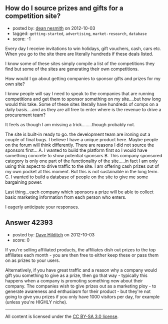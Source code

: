 ## How do I source prizes and gifts for a competition site?

- posted by: [dean nesmith](https://stackexchange.com/users/-1/19970-dean-nesmith) on 2012-10-03
- tagged: `getting-started`, `advertising`, `market-research`, `database`
- score: -1

Every day I receive invitations to win holidays, gift vouchers, cash, cars etc. When you go to the site there are literally hundreds if these deals listed.

I know some of these sites simply compile a list of the competitions they find but some of the sites are generating their own competitions.

How would I go about getting companies to sponsor    gifts and prizes for my own site? 

I know people will say I need to speak to the companies that are running competitions and get them to sponsor something on my site....but how long would this take. Some of these sites literally have hundreds of comps on  a daily basis....and as they are all free to enter where is the revenue to drive a procurement team?

It feels as though I am missing a trick........though probably not.

The site is built-in ready to go. the development team are ironing out a couple of final bugs. 
I believe I have a unique product here. Maybe people on the forum will think differently. 
There are reasons I did not source the sponsors first...
A. I wanted to build the platform first so I would have something concrete to show potential sponsors
B. This company sponsored category is only one part of the functionality of the site.....in fact I am only using this aspect to drive traffic to the site. I am offering cash prizes  out of my own pocket at this moment. But this is not sustainable in the long term.
C. I wanted to build a database of people on the site to give me some bargaining power.

Last thing...each company which sponsors a prize will be able to collect basic marketing information from each person who enters.

I eagerly anticipate your responses.



## Answer 42393

- posted by: [Dave Hilditch](https://stackexchange.com/users/-1/19968-dave-hilditch) on 2012-10-03
- score: 0

If you're selling affiliated products, the affiliates dish out prizes to the top affiliates each month - you are then free to either keep these or pass them on as prizes to your users.

Alternatively, if you have great traffic and a reason why a company would gift you something to give as a prize, then go that way - typically this happens when a company is promoting something new about their company. The companies wish to give prizes out as a marketing ploy - to generate awareness and enthusiasm for their product - but they're not going to give you prizes if you only have 1000 visitors per day, for example (unless you're HIGHLY niche).



---

All content is licensed under the [CC BY-SA 3.0 license](https://creativecommons.org/licenses/by-sa/3.0/).
